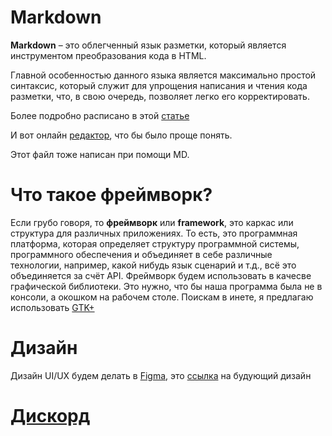 # Markdown

**Markdown** – это облегченный язык разметки, который является инструментом преобразования кода в HTML. 

Главной особенностью данного языка является максимально простой синтаксис, который служит для упрощения написания и чтения кода разметки, что, в свою очередь, позволяет легко его корректировать.

Более подробно расписано в этой [статье](https://gist.github.com/Jekins/2bf2d0638163f1294637)

И вот онлайн [редактор](https://stackedit.io/app#), что бы было проще понять.

Этот файл тоже написан при помощи MD.

# Что такое фреймворк?

Если грубо говоря, то **фреймворк** или **framework**, это каркас или структура для различных приложениях. То есть, это программная платформа, которая определяет структуру программной системы, программного обеспечения и объединяет в себе различные технологии, например, какой нибудь язык сценарий и т.д., всё это объединяется за счёт API.
Фреймворк будем использовать в качесве графической библиотеки. Это нужно, что бы наша программа была не в консоли, а окошком на рабочем столе. Поискам в инете, я предлагаю использовать [GTK+](https://www.gtk.org/)

# Дизайн

Дизайн UI/UX будем делать в [Figma](https://www.figma.com), это [ссылка](https://www.figma.com/file/GCUwEkh5UMKsXCzo60PaO7/MD-Editor?node-id=0%3A1) на будующий дизайн

# [Дискорд](https://discord.gg/wH39MkJh)
